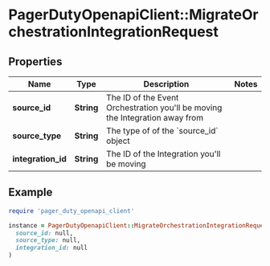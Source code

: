 # PagerDutyOpenapiClient::MigrateOrchestrationIntegrationRequest

## Properties

| Name | Type | Description | Notes |
| ---- | ---- | ----------- | ----- |
| **source_id** | **String** | The ID of the Event Orchestration you&#39;ll be moving the Integration away from |  |
| **source_type** | **String** | The type of of the &#x60;source_id&#x60; object |  |
| **integration_id** | **String** | The ID of the Integration you&#39;ll be moving |  |

## Example

```ruby
require 'pager_duty_openapi_client'

instance = PagerDutyOpenapiClient::MigrateOrchestrationIntegrationRequest.new(
  source_id: null,
  source_type: null,
  integration_id: null
)
```

